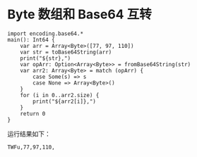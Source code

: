 # Byte 数组和 Base64 互转
<!-- verify -->

```cangjie
import encoding.base64.*
main(): Int64 {
    var arr = Array<Byte>([77, 97, 110])
    var str = toBase64String(arr)
    print("${str},")
    var opArr: Option<Array<Byte>> = fromBase64String(str)
    var arr2: Array<Byte> = match (opArr) {
        case Some(s) => s
        case None => Array<Byte>()
    }
    for (i in 0..arr2.size) {
        print("${arr2[i]},")
    }
    return 0
}
```

运行结果如下：

```text
TWFu,77,97,110,
```
